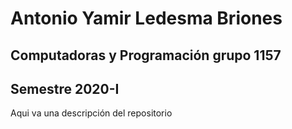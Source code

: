 # Antonio Yamir Ledesma Briones
## Computadoras y Programación grupo 1157
## Semestre 2020-I
Aqui va una descripción del repositorio
